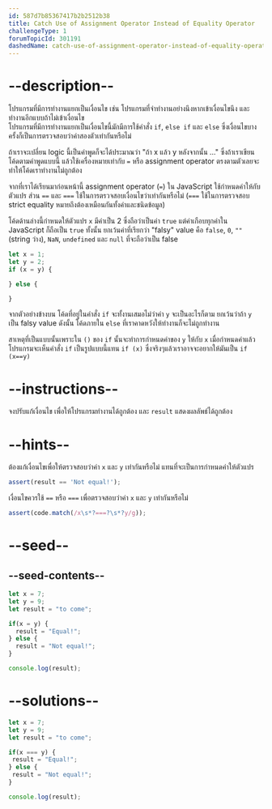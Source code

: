 ```yaml
---
id: 587d7b85367417b2b2512b38
title: Catch Use of Assignment Operator Instead of Equality Operator
challengeType: 1
forumTopicId: 301191
dashedName: catch-use-of-assignment-operator-instead-of-equality-operator
---
```


# --description--

โปรแกรมที่มีการทำงานแยกเป็นเงื่อนไข เช่น โปรแกรมที่จำทำงานอย่างนึงหากเข้าเงื่อนไขนึง และทำงานอีกแบบถ้าไม่เข้าเงื่อนไข  
โปรแกรมที่มีการทำงานแยกเป็นเงื่อนไขนี้มักมีการใช้คำสั่ง `if`, `else if` และ `else` ซึ่งเงื่อนไขบางครั้งก็เป็นการตรวจสอบว่าค่าสองตัวเท่ากันหรือไม่

ถ้าเราจะเปลี่ยน logic นี้เป็นคำพูดก็จะได้ประมาณว่า "ถ้า x แล้ว y หลังจากนั้น ..." ซึ่งถ้าเราเขียนโค้ดตามคำพูดแบบนี้ แล้วใช้เครื่องหมายเท่ากับ `=` หรือ assignment operator ตรงตามตัวเลยจะทำให้โค้ดเราทำงานไม่ถูกต้อง

จากที่เราได้เรียนมาก่อนหน้านี้ assignment operator (`=`) ใน JavaScript ใช้กำหนดค่าให้กับตัวแปร ส่วน `==` และ `===` ใช้ในการตรวจสอบเงื่อนไขว่าเท่ากันหรือไม่ (`===` ใช้ในการตรวจสอบ strict equality หมายถึงต้องเหมือนกันทั้งค่าและชนิดข้อมูล)

โค้ดด้านล่างนี้กำหนดให้ตัวแปร `x` มีค่าเป็น 2 ซึ่งถือว่าเป็นค่า `true` แต่ค่าเกือบทุกค่าใน JavaScript ก็ถือเป็น `true` ทั้งนั้น 
ยกเว้นค่าที่เรียกว่า "falsy" value คือ `false`, `0`, `""` (string ว่าง), `NaN`, `undefined` และ `null` ที่จะถือว่าเป็น false

```js
let x = 1;
let y = 2;
if (x = y) {

} else {

}
```

จากตัวอย่างข้างบน โค้ดที่อยู่ในคำสั่ง `if` จะทั้งานเสมอไม่ว่าค่า `y` จะเป็นอะไรก็ตาม ยกเว้นว่าถ้า `y` เป็น falsy value ดังนั้น โค้ดภายใน `else` ที่เราคาดหวังให้ทำงานก็จะไม่ถูกทำงาน

สาเหตุที่เป็นแบบนั้นเพราะใน `()` ของ `if` นั้นจะทำการกำหนดค่าของ `y` ให้กับ `x` เมื่อกำหนดค่าแล้วโปรแกรมจะเห็นคำสั่ง `if` เป็นรูปแบบนี้แทน `if (x)` ซึ่งจริงๆแล้วเราอาจจะอยากให้มันเป็น `if (x==y)`

# --instructions--

จงปรับแก้เงื่อนไข เพื่อให้โปรแกรมทำงานได้ถูกต้อง และ `result` แสดงผลลัพธ์ได้ถูกต้อง

# --hints--

ต้องแก้เงื่อนไขเพื่อให้ตรวจสอบว่าค่า `x` และ `y` เท่ากันหรือไม่ แทนที่จะเป็นการกำหนดค่าให้ตัวแปร

```js
assert(result == 'Not equal!');
```

เงื่อนไขควรใช้ `==` หรือ `===` เพื่อตรวจสอบว่าค่า `x` และ `y` เท่ากันหรือไม่

```js
assert(code.match(/x\s*?===?\s*?y/g));
```

# --seed--

## --seed-contents--

```js
let x = 7;
let y = 9;
let result = "to come";

if(x = y) {
  result = "Equal!";
} else {
  result = "Not equal!";
}

console.log(result);
```

# --solutions--

```js
let x = 7;
let y = 9;
let result = "to come";

if(x === y) {
 result = "Equal!";
} else {
 result = "Not equal!";
}

console.log(result);
```
